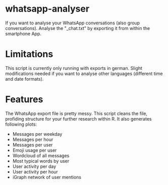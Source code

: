 # whatsapp-analyser

If you want to analyse your WhatsApp conversations (also group conversations).
Analyse the "_chat.txt" by exporting it from within the smartphone App.

# Limitations

This script is currently only running with exports in german. Slight modifications needed if you want to analyse other languages (different time and date formats).

# Features

The WhatsApp export file is pretty messy. This script cleans the file, profiding structure for your further research within R.
It also generates following plots: 
 * Messages per weekday
 * Messages per hour
 * Messages per user
 * Emoji usage per user
 * Wordcloud of all messages
 * Most typical words by user
 * User activity per day
 * User activity per hour
 * iGraph network of user mentions
